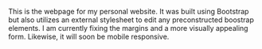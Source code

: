 This is the webpage for my personal website. It was built using Bootstrap but also utilizes an external stylesheet to edit any preconstructed boostrap elements. I am currently fixing the margins and a more visually appealing form. Likewise, it will soon be mobile responsive. 
